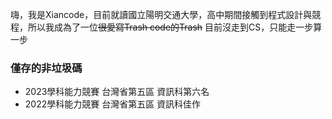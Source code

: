 嗨，我是Xiancode，目前就讀國立陽明交通大學，高中期間接觸到程式設計與競程，所以我成為了一位~~很愛寫Trash code的Trash~~ 目前沒走到CS，只能走一步算一步
### 僅存的非垃圾碼
* 2023學科能力競賽 台灣省第五區 資訊科第六名
* 2022學科能力競賽 台灣省第五區 資訊科佳作
